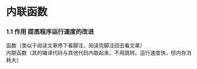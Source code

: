 # 内联函数
### 1.1 作用 提高程序运行速度的改进  
函数（类似于阅读文章停下看脚注，阅读完脚注回去看文章）  
内联函数（其的编译代码与其他代码内联起来，不用跳转。运行速度快，但内存消耗大）
